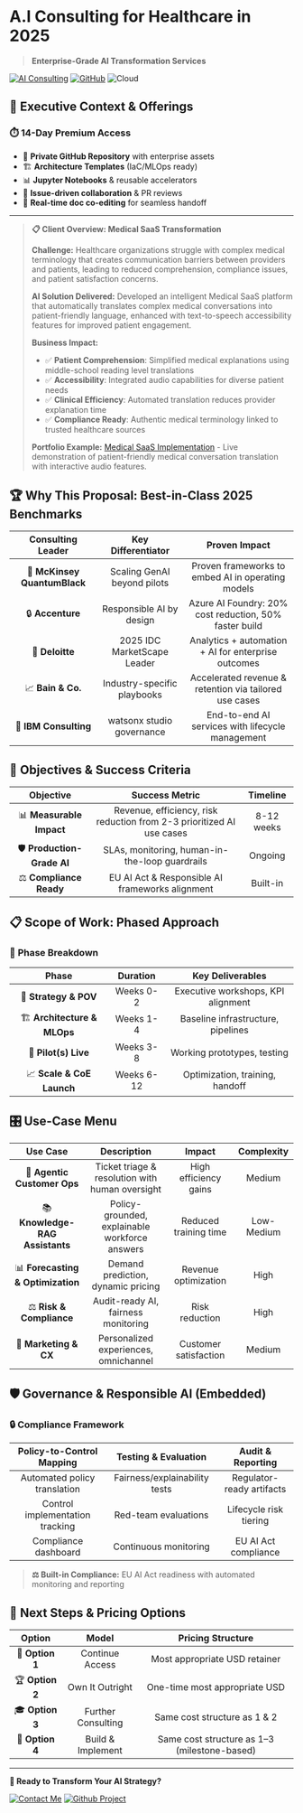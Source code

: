 # A.I Consulting for Healthcare in 2025
> **Enterprise-Grade AI Transformation Services**

[![AI Consulting](https://img.shields.io/badge/AI-Consulting-00D4AA?style=for-the-badge&logo=openai&logoColor=white)](mailto:corderio.vonner@outlook.com)
[![GitHub](https://img.shields.io/badge/GitHub-Project-181717?style=for-the-badge&logo=github&logoColor=white)](./A.I%20Consulting%20-%20Medical%20SaaS.md)
![Cloud](https://img.shields.io/badge/Cloud-Native-FF6B6B?style=for-the-badge&logo=amazonaws&logoColor=white)

## 🎯 Executive Context & Offerings

### ⏱️ **14-Day Premium Access**
- 🔐 **Private GitHub Repository** with enterprise assets
- 🏗️ **Architecture Templates** (IaC/MLOps ready)
- 📊 **Jupyter Notebooks** & reusable accelerators
- 🤝 **Issue-driven collaboration** & PR reviews
- 📝 **Real-time doc co-editing** for seamless handoff

---

> **📋 Client Overview: Medical SaaS Transformation**
>
> **Challenge:** Healthcare organizations struggle with complex medical terminology that creates communication barriers between providers and patients, leading to reduced comprehension, compliance issues, and patient satisfaction concerns.
>
> **AI Solution Delivered:** Developed an intelligent Medical SaaS platform that automatically translates complex medical conversations into patient-friendly language, enhanced with text-to-speech accessibility features for improved patient engagement.
>
> **Business Impact:**
> - ✅ **Patient Comprehension**: Simplified medical explanations using middle-school reading level translations
> - ✅ **Accessibility**: Integrated audio capabilities for diverse patient needs
> - ✅ **Clinical Efficiency**: Automated translation reduces provider explanation time
> - ✅ **Compliance Ready**: Authentic medical terminology linked to trusted healthcare sources
>
> **Portfolio Example:** [Medical SaaS Implementation](./A.I%20Consulting%20-%20Medical%20SaaS.md) - Live demonstration of patient-friendly medical conversation translation with interactive audio features.

## 🏆 Why This Proposal: Best-in-Class 2025 Benchmarks

| **Consulting Leader** | **Key Differentiator** | **Proven Impact** |
|:---:|:---:|:---:|
| 🎯 **McKinsey QuantumBlack** | Scaling GenAI beyond pilots | Proven frameworks to embed AI in operating models |
| 🔒 **Accenture** | Responsible AI by design | Azure AI Foundry: 20% cost reduction, 50% faster build |
| 🏅 **Deloitte** | 2025 IDC MarketScape Leader | Analytics + automation + AI for enterprise outcomes |
| 📈 **Bain & Co.** | Industry-specific playbooks | Accelerated revenue & retention via tailored use cases |
| 🤖 **IBM Consulting** | watsonx studio governance | End-to-end AI services with lifecycle management |

## 🎯 Objectives & Success Criteria

| **Objective** | **Success Metric** | **Timeline** |
|:---:|:---:|:---:|
| 📊 **Measurable Impact** | Revenue, efficiency, risk reduction from 2-3 prioritized AI use cases | 8-12 weeks |
| 🛡️ **Production-Grade AI** | SLAs, monitoring, human-in-the-loop guardrails | Ongoing |
| ⚖️ **Compliance Ready** | EU AI Act & Responsible AI frameworks alignment | Built-in |

## 📋 Scope of Work: Phased Approach

### 🚀 **Phase Breakdown**

| **Phase** | **Duration** | **Key Deliverables** |
|:---:|:---:|:---:|
| 🎯 **Strategy & POV** | Weeks 0-2 | Executive workshops, KPI alignment |
| 🏗️ **Architecture & MLOps** | Weeks 1-4 | Baseline infrastructure, pipelines |
| 🧪 **Pilot(s) Live** | Weeks 3-8 | Working prototypes, testing |
| 📈 **Scale & CoE Launch** | Weeks 6-12 | Optimization, training, handoff |

## 🎛️ Use-Case Menu

| **Use Case** | **Description** | **Impact** | **Complexity** |
|:---:|:---:|:---:|:---:|
| 🤖 **Agentic Customer Ops** | Ticket triage & resolution with human oversight | High efficiency gains | Medium |
| 📚 **Knowledge-RAG Assistants** | Policy-grounded, explainable workforce answers | Reduced training time | Low-Medium |
| 📊 **Forecasting & Optimization** | Demand prediction, dynamic pricing | Revenue optimization | High |
| ⚖️ **Risk & Compliance** | Audit-ready AI, fairness monitoring | Risk reduction | High |
| 🎯 **Marketing & CX** | Personalized experiences, omnichannel | Customer satisfaction | Medium |

## 🛡️ Governance & Responsible AI (Embedded)

### 🔒 **Compliance Framework**

| **Policy-to-Control Mapping** | **Testing & Evaluation** | **Audit & Reporting** |
|:---:|:---:|:---:|
| Automated policy translation | Fairness/explainability tests | Regulator-ready artifacts |
| Control implementation tracking | Red-team evaluations | Lifecycle risk tiering |
| Compliance dashboard | Continuous monitoring | EU AI Act compliance |

> **⚖️ Built-in Compliance:** EU AI Act readiness with automated monitoring and reporting

## 💼 Next Steps & Pricing Options

| **Option** | **Model** | **Pricing Structure** |
|:---:|:---:|:---:|
| 🔄 **Option 1** | Continue Access | Most appropriate USD retainer |
| 🏆 **Option 2** | Own It Outright | One-time most appropriate USD |
| 🎓 **Option 3** | Further Consulting | Same cost structure as 1 & 2 |
| 🚀 **Option 4** | Build & Implement | Same cost structure as 1–3 (milestone-based) |

---

**🚀 Ready to Transform Your AI Strategy?**

[![Contact Me](https://img.shields.io/badge/Contact-Me-00D4AA?style=for-the-badge&logo=mail&logoColor=white)](mailto:corderio.vonner@outlook.com)
[![Github Project](https://img.shields.io/badge/Github-Github-181717?style=for-the-badge&logo=github&logoColor=white)](./A.I%20Consulting%20-%20Medical%20SaaS.md)
